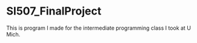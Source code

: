# SI507_FinalProject
This is program I made for the intermediate programming class I took at U Mich.
